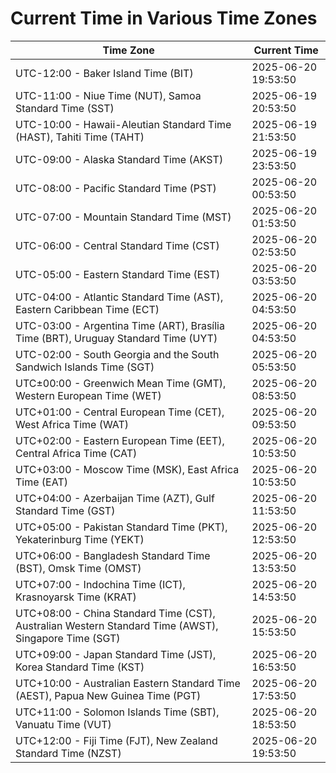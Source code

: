 # Current Time in Various Time Zones

| Time Zone | Current Time |
|-----------|--------------|
| UTC-12:00 - Baker Island Time (BIT) | 2025-06-20 19:53:50 |
| UTC-11:00 - Niue Time (NUT), Samoa Standard Time (SST) | 2025-06-19 20:53:50 |
| UTC-10:00 - Hawaii-Aleutian Standard Time (HAST), Tahiti Time (TAHT) | 2025-06-19 21:53:50 |
| UTC-09:00 - Alaska Standard Time (AKST) | 2025-06-19 23:53:50 |
| UTC-08:00 - Pacific Standard Time (PST) | 2025-06-20 00:53:50 |
| UTC-07:00 - Mountain Standard Time (MST) | 2025-06-20 01:53:50 |
| UTC-06:00 - Central Standard Time (CST) | 2025-06-20 02:53:50 |
| UTC-05:00 - Eastern Standard Time (EST) | 2025-06-20 03:53:50 |
| UTC-04:00 - Atlantic Standard Time (AST), Eastern Caribbean Time (ECT) | 2025-06-20 04:53:50 |
| UTC-03:00 - Argentina Time (ART), Brasília Time (BRT), Uruguay Standard Time (UYT) | 2025-06-20 04:53:50 |
| UTC-02:00 - South Georgia and the South Sandwich Islands Time (SGT) | 2025-06-20 05:53:50 |
| UTC±00:00 - Greenwich Mean Time (GMT), Western European Time (WET) | 2025-06-20 08:53:50 |
| UTC+01:00 - Central European Time (CET), West Africa Time (WAT) | 2025-06-20 09:53:50 |
| UTC+02:00 - Eastern European Time (EET), Central Africa Time (CAT) | 2025-06-20 10:53:50 |
| UTC+03:00 - Moscow Time (MSK), East Africa Time (EAT) | 2025-06-20 10:53:50 |
| UTC+04:00 - Azerbaijan Time (AZT), Gulf Standard Time (GST) | 2025-06-20 11:53:50 |
| UTC+05:00 - Pakistan Standard Time (PKT), Yekaterinburg Time (YEKT) | 2025-06-20 12:53:50 |
| UTC+06:00 - Bangladesh Standard Time (BST), Omsk Time (OMST) | 2025-06-20 13:53:50 |
| UTC+07:00 - Indochina Time (ICT), Krasnoyarsk Time (KRAT) | 2025-06-20 14:53:50 |
| UTC+08:00 - China Standard Time (CST), Australian Western Standard Time (AWST), Singapore Time (SGT) | 2025-06-20 15:53:50 |
| UTC+09:00 - Japan Standard Time (JST), Korea Standard Time (KST) | 2025-06-20 16:53:50 |
| UTC+10:00 - Australian Eastern Standard Time (AEST), Papua New Guinea Time (PGT) | 2025-06-20 17:53:50 |
| UTC+11:00 - Solomon Islands Time (SBT), Vanuatu Time (VUT) | 2025-06-20 18:53:50 |
| UTC+12:00 - Fiji Time (FJT), New Zealand Standard Time (NZST) | 2025-06-20 19:53:50 |
